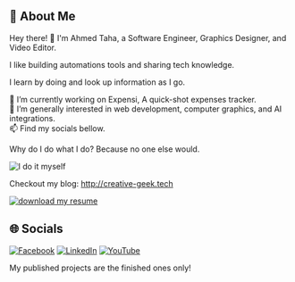 ## 💫 About Me
Hey there! 👋 I'm Ahmed Taha, a Software Engineer, Graphics Designer, and Video Editor.  

I like building automations tools and sharing tech knowledge.  

I learn by doing and look up information as I go.

🔭 I’m currently working on Expensi, A quick-shot expenses tracker.<br>👀 I’m generally interested in web development, computer graphics, and AI integrations.<br>📫 Find my socials bellow.

Why do I do what I do? Because no one else would.

![I do it myself](https://media1.tenor.com/m/vCqpL7x4sPUAAAAd/thanos-fine-ill-do-it-myself.gif)

Checkout my blog: http://creative-geek.tech

[![download my resume](https://github.com/user-attachments/assets/2286d355-9a81-45d8-9696-aad8f7e2f98b)](https://cg-blog-articles.pages.dev/Pages/resume.pdf)


## 🌐 Socials
[![Facebook](https://img.shields.io/badge/Facebook-%231877F2.svg?logo=Facebook&logoColor=white)](https://facebook.com/A7medTa8a) [![LinkedIn](https://img.shields.io/badge/LinkedIn-%230077B5.svg?logo=linkedin&logoColor=white)](https://linkedin.com/in/ahmed-taha-thecg) [![YouTube](https://img.shields.io/badge/YouTube-%23FF0000.svg?logo=YouTube&logoColor=white)](https://www.youtube.com/channel/UC6fwcVt0oir2p1Eywt8hJng) 

 My published projects are the finished ones only!
